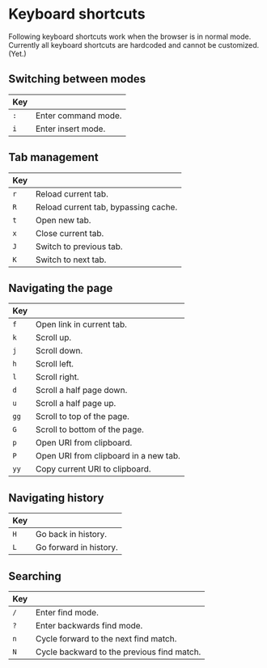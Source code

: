 # Keyboard shortcuts

Following keyboard shortcuts work when the browser is in normal mode. Currently
all keyboard shortcuts are hardcoded and cannot be customized. (Yet.)

## Switching between modes

|Key|                   |
|---|-------------------|
|`:`|Enter command mode.|
|`i`|Enter insert mode. |

## Tab management

|Key|                                    |
|---|------------------------------------|
|`r`|Reload current tab.                 |
|`R`|Reload current tab, bypassing cache.|
|`t`|Open new tab.                       |
|`x`|Close current tab.                  |
|`J`|Switch to previous tab.             |
|`K`|Switch to next tab.                 |

## Navigating the page

|Key|                                     |
|---|-------------------------------------|
|`f`|Open link in current tab.            |
|`k`|Scroll up.                           |
|`j`|Scroll down.                         |
|`h`|Scroll left.                         |
|`l`|Scroll right.                        |
|`d`|Scroll a half page down.             |
|`u`|Scroll a half page up.               |
|`gg`|Scroll to top of the page.          |
|`G`|Scroll to bottom of the page.        |
|`p`|Open URI from clipboard.             |
|`P`|Open URI from clipboard in a new tab.|
|`yy`|Copy current URI to clipboard.      |

## Navigating history

|Key|                      |
|---|----------------------|
|`H`|Go back in history.   |
|`L`|Go forward in history.|

## Searching

|Key|                                          |
|---|------------------------------------------|
|`/`|Enter find mode.                          |
|`?`|Enter backwards find mode.                |
|`n`|Cycle forward to the next find match.     |
|`N`|Cycle backward to the previous find match.|
